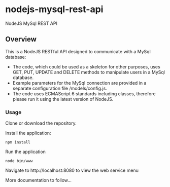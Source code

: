 # nodejs-mysql-rest-api
NodeJS MySql REST API

## Overview

This is a NodeJS RESTful API designed to communicate with a MySql database:

 * The code, which could be used as a skeleton for other purposes, uses GET, PUT, UPDATE and DELETE methods to manipulate users in a MySql database.
 * Example parameters for the MySql connection are provided in a separate configuration file /models/config.js.
 * The code uses ECMAScript 6 standards including classes, therefore please run it using the latest version of NodeJS.

### Usage

Clone or download the repository.

Install the application:

 ```
 npm install
 ```

Run the application

 ```
 node bin/www
 ```

Navigate to http://localhost:8080 to view the web service menu

More documentation to follow...
